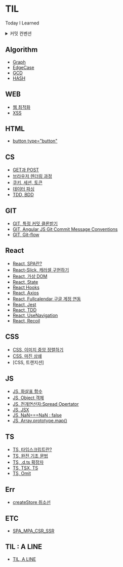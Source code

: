 # TIL

Today I Learned

 <details>
<summary>  커밋 컨벤션 </summary>
<div markdown="1">

> [ 카테고리 ] 파일명

    [ WEB ] 웹 최적화

</div>
</details>

>

## Algorithm

- [Graph](Algorithm/Graph.md)
- [EdgeCase](Algorithm/EdgeCase.md)
- [GCD](Algorithm/GCD.md)
- [HASH](Algorithm/Hash.md)

## WEB

- [웹 최적화](Web/WebPerformace.md)
- [XSS](Web/XSS.md)

## HTML

- [button type="button"](HTML/buttonType.md)

## CS

- [GET과 POST](CS/GETvsPOST.md)
- [브라우저 렌더링 과정](CS/BrowserRender.md)
- [쿠키, 세션, 토큰](CS/Cookie,Session,Token.md)
- [데이터 파싱](CS/DataParse.md)
- [TDD, BDD](CS/TDD%2C%20BDD.md)

## GIT

- [GIT, 특정 커밋 클론받기](GIT/specificCommit.md)
- [GIT, Angular JS Git Commit Message Conventions](GIT/commitConventions.md)
- [GIT, Git-flow](GIT/GitFlow.md)

## React

- [React, SPA란? ](React/SPA.md)
- [React-Slick, 캐러셀 구현하기](React/React-Slick.md)
- [React, 가상 DOM](React/Virtual-DOM.md)
- [React, State](React/State.md)
- [React Hooks](React/React-Hooks.md)
- [React, Axios](React/Axios.md)
- [React, Fullcalendar 구글 계정 연동](React/FullCalendar-Google.md)
- [React, Jest](React/Jest.md)
- [React, TDD](React/TDD.md)
- [React, UseNavigation](React/UseNavigation.md)
- [React, Recoil](React/Recoil.md)

## CSS

- [CSS, 이미지 중앙 정렬하기](CSS/img-center-align.md)
- [CSS, 마진 상쇄](CSS/margin-collapsing.md)
- [CSS, 트랜지션]

## JS

- [JS, 화살표 함수](JS/arrowfunction.md)
- [JS, Object 객체](JS/Object.md)
- [JS, 전개연산자:Spread Opertator](JS/SpreadOperator.md)
- [JS, JSX](JS/JSX.md)
- [JS, NaN===NaN : false](JS/NaN%3D%3D%3DNaN.md)
- [JS, Array.prototype.map()](<JS/Array.prototype.map().md>)

## TS

- [TS, 타입스크립트란?](TS/TypeSctipt.md)
- [TS, 완전 기초 문법](TS/TS-Base.md)
- [TS, .d.ts 확장자](TS/TS.d.ts.md)
- [TS, TSX, TS](TS/TSXvsTS.md)
- [TS, Omit](TS/TS-Omit.md)

## Err

- [createStore 취소선](Error/createStore_strikethrough.md)

## ETC

- [SPA_MPA_CSR_SSR](ETC/SPA_MPA_CSR_SSR.md)

## TIL : A LINE

- [ TIL, A LINE ](ETC/Aline.md)
